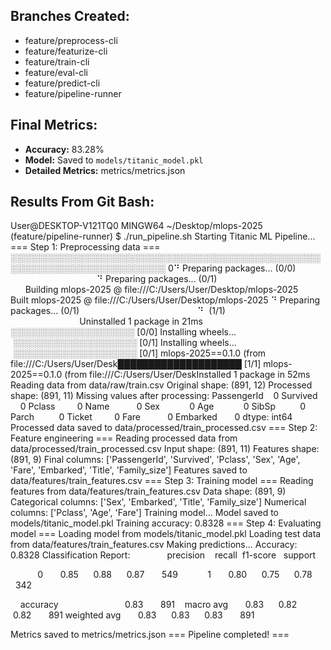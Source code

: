 ## Branches Created:
- feature/preprocess-cli
- feature/featurize-cli 
- feature/train-cli
- feature/eval-cli
- feature/predict-cli
- feature/pipeline-runner

## Final Metrics:
- **Accuracy:** 83.28%
- **Model:** Saved to `models/titanic_model.pkl`
- **Detailed Metrics:** metrics/metrics.json

## Results From Git Bash:

User@DESKTOP-V121TQ0 MINGW64 ~/Desktop/mlops-2025 (feature/pipeline-runner)
$ ./run_pipeline.sh
Starting Titanic ML Pipeline...
=== Step 1: Preprocessing data ===
░░░░░░░░░░░░░░░░░░░░░░░░░░░░░░░░░░░░░░░░░░░░░░░░░░░░░░░░░░░░░░░░░░░░░░░░░░░ 0⠙ Preparing packages... (0/0)                                                ⠙ Preparing packages... (0/1)                                                   Building mlops-2025 @ file:///C:/Users/User/Desktop/mlops-2025
      Built mlops-2025 @ file:///C:/Users/User/Desktop/mlops-2025
⠙ Preparing packages... (0/1)                                                ⠙  (1/1)                                                                     Uninstalled 1 package in 21ms
░░░░░░░░░░░░░░░░░░░░ [0/0] Installing wheels...                              ░░░░░░░░░░░░░░░░░░░░ [0/1] Installing wheels...                              ░░░░░░░░░░░░░░░░░░░░ [0/1] mlops-2025==0.1.0 (from file:///C:/Users/User/Desk████████████████████ [1/1] mlops-2025==0.1.0 (from file:///C:/Users/User/DeskInstalled 1 package in 52ms
Reading data from data/raw/train.csv
Original shape: (891, 12)
Processed shape: (891, 11)
Missing values after processing:
PassengerId    0
Survived       0
Pclass         0
Name           0
Sex            0
Age            0
SibSp          0
Parch          0
Ticket         0
Fare           0
Embarked       0
dtype: int64
Processed data saved to data/processed/train_processed.csv
=== Step 2: Feature engineering ===
Reading processed data from data/processed/train_processed.csv
Input shape: (891, 11)
Features shape: (891, 9)
Final columns: ['PassengerId', 'Survived', 'Pclass', 'Sex', 'Age', 'Fare', 'Embarked', 'Title', 'Family_size']
Features saved to data/features/train_features.csv
=== Step 3: Training model ===
Reading features from data/features/train_features.csv
Data shape: (891, 9)
Categorical columns: ['Sex', 'Embarked', 'Title', 'Family_size']
Numerical columns: ['Pclass', 'Age', 'Fare']
Training model...
Model saved to models/titanic_model.pkl
Training accuracy: 0.8328
=== Step 4: Evaluating model ===
Loading model from models/titanic_model.pkl
Loading test data from data/features/train_features.csv
Making predictions...
Accuracy: 0.8328
Classification Report:
              precision    recall  f1-score   support

           0       0.85      0.88      0.87       549
           1       0.80      0.75      0.78       342

    accuracy                           0.83       891
   macro avg       0.83      0.82      0.82       891
weighted avg       0.83      0.83      0.83       891

Metrics saved to metrics/metrics.json
=== Pipeline completed! ===